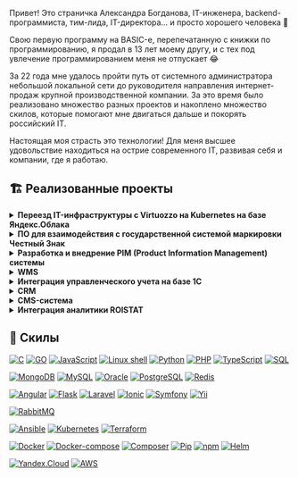 Привет! Это страничка Александра Богданова, IT-инженера, backend-программиста, тим-лида, IT-директора... и просто хорошего человека 🤗

Свою первую программу на BASIC-е, перепечатанную с книжки по программированию, я продал в 13 лет моему другу, и с тех под увлечение программированием меня не отпускает 😂

За 22 года мне удалось пройти путь от системного администратора небольшой локальной сети до руководителя направления интернет-продаж крупной производственной компании. За это время было реализовано множество разных проектов и накоплено множество скилов, которые помогают мне двигаться дальше и покорять российский IT. 

Настоящая моя страсть это технологии! Для меня высшее удовольствие находиться на острие современного IT, развивая себя и компании, где я работаю. 

## 🏗️ Реализованные проекты
<details>
<summary><strong>Переезд IT-инфраструктуры с Virtuozzo на Kubernetes на базе Яндекс.Облака</strong></summary>
<br />
<img src="assets/virtuozzo-to-yc.png" alt=""/>
🧐 <b>Кейс:</b> В процессе развития наших e-commerce сервисов мы заметили, что всё чаще отвлекаемся на проблемы, связанные с обеспечением мониторинга, доступности и надежности работы наших сервисов. То где-то кончатся ресурсы, то ляжет целый хост-сервер с кучей виртуалок "на борту". И хотя у нас были наработки по холодной и горячей замене, а также налажен процесс восстановления из бекапов, всё-таки хотелось тратить еще меньше времени на то, чтобы заниматься любимым делом - создавать любимые сервисы 😍 Поэтому мы начали искать более гламурное решение. <br />
➡️ <b>Проблема:</b> Рассмотрев разные варианты (а среди них были: другое решение по виртуализации, приватное и публичное облако) мы остановились на варианте переезда в Яндекс.Облако. Причины, которые побудили нас это сделать:
<ul>
	<li>Серьезный крупный провайдер, который завтра не закроется</li>
	<li>Выполнение требования к лоализации данных</li>
	<li>По предварительным подсчетам стоимость выходила меньше (хотя здесь мы обманулись)</li>
	<li>Встроенный по-умолчанию мониторинг и бекапы</li>
	<li>Решение проблем с доступностью благодаря наличию Managed Kubernetes</li>
	<li>Большое количество интересных сервисов, которые мы могли бы использовать в процессе развития наших сервисов</li>
</ul>
Выбрав решение, мы стали делать план переноса с текущей инфраструктуры в облако. По предварительным прикидкам выходило, что перенести предстояло порядка 130 сервисов, и переносить их в том виде, в каком они ранее работали (1 сервис - 1 виртуальная машина) не представляется возможным из-за очень высокой цены. <br />
➡️ <b>Решение:</b> Было решено сразу начать оформлять каждый из сервисов в виде docker-образа и размещать сервисы в Kubernetes. Это, в свою очередь потребовало от нас изменить подход к разработке, внедрив полноценный CI/CD, но благо на базе платформы Kubernetes сделать это оказалось очень просто. <br /> Таким образом, в течение порядка 6 месяцев был произведен переезд внутренних корпоративных систем (WMS, CRM, CMS, PIM) в облако. <br />
✅ <b>Результат:</b> Уже после переноса первых сервисов на новую платформу и настройку CI/CD удалось оценить, насколько стал удобен процесс разработки и обслуживания инфраструктуры. Релизы теперь делались гораздо быстрее (часы вместо дней), а контроль над состоянием инфраструктуры стал просто тотальным. К сожалению, я ушел из компании, когда процесс переезда еще только продолжался, поэтому полностью оценить весь спектр преимуществ от переезда мне не удалось. 
 <br /> <br />
Используемый стек технологий:<br />
[![Kubernetes](https://img.shields.io/badge/IaaS-Kubernetes-yellow)](https://alexanderbogdanov.site)
[![Docker](https://img.shields.io/badge/Tools-Docker-black)](https://alexanderbogdanov.site)
[![Docker-compose](https://img.shields.io/badge/Tools-Docker%20compose-black)](https://alexanderbogdanov.site)
[![Helm](https://img.shields.io/badge/Tools-Helm-black)](https://alexanderbogdanov.site)

</details>

<details>
<summary><strong>ПО для взаимодействия с государственной системой маркировки Честный Знак</strong></summary>

В рамках этого проекта было реализован дополнительный модуль к ранее разработанной WMS-системе, позволяющей прозрачно работать с Национальной системой маркитровки [Честный Знак](https://честныйзнак.рф).
Модуль позволял провоидть все операции с маркировкой, включая приёмку кодов маркировки на баланс, открузку контрагентам, продажу и возврат, а также аннулирование кодов маркировки.
Все операции по работе с макировкой производились прозрачно для комплектовщиков, и не приводили к увеличению сроков сборки заказов. 

В рамках этого проекта также была разработана [консольная утилита](https://github.com/kilylabs/true-api-cli) для работы с системой Честный Знак.

Используемый стек технологий:
[![PHP](https://img.shields.io/badge/Lang-PHP-blue)](https://alexanderbogdanov.site)
[![MySQL](https://img.shields.io/badge/DB-MySQL-orange)](https://alexanderbogdanov.site)
[![Yii](https://img.shields.io/badge/Framework-Yii-green)](https://alexanderbogdanov.site)

</details>

<details>
<summary><strong>Разработка и внедрение PIM (Product Information Management) системы</strong></summary>

Для более гибкого управления ассортиментом и ассортиментной политикой необходимо было вндрить систему класса Product Information Management. Проведя исследования существующих систем, ни одна из них не удовлетворяла необходимым критериям
(в основном, проблема была в стомости решения), и было решено разработать систему самостоятельно. В рамках создаиня этой системы было реализовано основные концепции PIM-системы, которые позволили централизовать хранение всей информации о продукции, поддерживать её в актуальном состоянии, а также ввести понятие "процент заполнения карточки товара".

Используемый стек технологий:
[![Angular](https://img.shields.io/badge/Framework-Angular-green)](https://alexanderbogdanov.site)
[![Laravel](https://img.shields.io/badge/Framework-Laravel-green)](https://alexanderbogdanov.site)
[![MySQL](https://img.shields.io/badge/DB-MySQL-orange)](https://alexanderbogdanov.site)
[![PHP](https://img.shields.io/badge/Lang-PHP-blue)](https://alexanderbogdanov.site)

</details>

<details>
<summary><strong>WMS</strong></summary>

TODO: найти время чтобы описать

</details>

<details>
<summary><strong>Интеграция управленческого учета на базе 1С</strong></summary>

TODO: найти время чтобы описать

</details>

<details>
<summary><strong>CRM</strong></summary>

TODO: найти время чтобы описать

</details>

<details>
<summary><strong>CMS-система</strong></summary>

TODO: найти время чтобы описать

</details>

<details>
<summary><strong>Интеграция аналитики ROISTAT</strong></summary>

TODO: найти время чтобы описать

</details>

## 💼 Скилы
[![C](https://img.shields.io/badge/Lang-C-blue)](https://alexanderbogdanov.site) [![GO](https://img.shields.io/badge/Lang-GO-blue)](https://alexanderbogdanov.site) [![JavaScript](https://img.shields.io/badge/Lang-JavaScript-blue)](https://alexanderbogdanov.site) [![Linux shell](https://img.shields.io/badge/Lang-Linix%20sehll-blue)](https://alexanderbogdanov.site) [![Python](https://img.shields.io/badge/Lang-Python-blue)](https://alexanderbogdanov.site) [![PHP](https://img.shields.io/badge/Lang-PHP-blue)](https://alexanderbogdanov.site) [![TypeScript](https://img.shields.io/badge/Lang-TypeScript-blue)](https://alexanderbogdanov.site) [![SQL](https://img.shields.io/badge/Lang-SQL-blue)](https://alexanderbogdanov.site)

[![MongoDB](https://img.shields.io/badge/DB-MongoDB-orange)](https://alexanderbogdanov.site) [![MySQL](https://img.shields.io/badge/DB-MySQL-orange)](https://alexanderbogdanov.site) [![Oracle](https://img.shields.io/badge/DB-Oracle-orange)](https://alexanderbogdanov.site) [![PostgreSQL](https://img.shields.io/badge/DB-PostgreSQL-orange)](https://alexanderbogdanov.site) [![Redis](https://img.shields.io/badge/DB-Redis-orange)](https://alexanderbogdanov.site)

[![Angular](https://img.shields.io/badge/Framework-Angular-green)](https://alexanderbogdanov.site) [![Flask](https://img.shields.io/badge/Framework-Flask-green)](https://alexanderbogdanov.site) [![Laravel](https://img.shields.io/badge/Framework-Laravel-green)](https://alexanderbogdanov.site) [![Ionic](https://img.shields.io/badge/Framework-Ionic-green)](https://alexanderbogdanov.site) [![Symfony](https://img.shields.io/badge/Framework-Symfony-green)](https://alexanderbogdanov.site) [![Yii](https://img.shields.io/badge/Framework-Yii-green)](https://alexanderbogdanov.site)

[![RabbitMQ](https://img.shields.io/badge/Message%20brokers-RabbitMQ-red)](https://alexanderbogdanov.site)

[![Ansible](https://img.shields.io/badge/IaaS-Ansible-yellow)](https://alexanderbogdanov.site) [![Kubernetes](https://img.shields.io/badge/IaaS-Kubernetes-yellow)](https://alexanderbogdanov.site) [![Terraform](https://img.shields.io/badge/IaaS-Terraform-yellow)](https://alexanderbogdanov.site)

[![Docker](https://img.shields.io/badge/Tools-Docker-black)](https://alexanderbogdanov.site) [![Docker-compose](https://img.shields.io/badge/Tools-Docker%20compose-black)](https://alexanderbogdanov.site) [![Composer](https://img.shields.io/badge/Tools-Composer-black)](https://alexanderbogdanov.site) [![Pip](https://img.shields.io/badge/Tools-Pip-black)](https://alexanderbogdanov.site) [![npm](https://img.shields.io/badge/Tools-Npm-black)](https://alexanderbogdanov.site) [![Helm](https://img.shields.io/badge/Tools-Helm-black)](https://alexanderbogdanov.site)

[![Yandex.Cloud](https://img.shields.io/badge/Cloud-Yandex.Cloud-white)](https://alexanderbogdanov.site) [![AWS](https://img.shields.io/badge/Cloud-AWS-white)](https://alexanderbogdanov.site)


